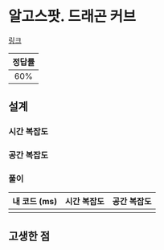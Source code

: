 # 알고스팟. 드래곤 커브

[링크](https://algospot.com/judge/problem/read/DRAGON)

| 정답률 |
| :----: |
|  60%   |

## 설계

### 시간 복잡도

### 공간 복잡도

### 풀이

| 내 코드 (ms) | 시간 복잡도 | 공간 복잡도 |
| :----------: | :---------: | :---------: |
|              |             |             |

## 고생한 점
